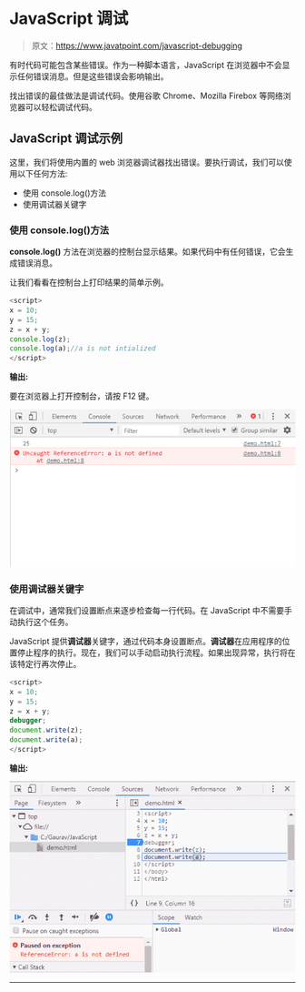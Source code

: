 # JavaScript 调试

> 原文：<https://www.javatpoint.com/javascript-debugging>

有时代码可能包含某些错误。作为一种脚本语言，JavaScript 在浏览器中不会显示任何错误消息。但是这些错误会影响输出。

找出错误的最佳做法是调试代码。使用谷歌 Chrome、Mozilla Firebox 等网络浏览器可以轻松调试代码。

## JavaScript 调试示例

这里，我们将使用内置的 web 浏览器调试器找出错误。要执行调试，我们可以使用以下任何方法:

*   使用 console.log()方法
*   使用调试器关键字

### 使用 console.log()方法

**console.log()** 方法在浏览器的控制台显示结果。如果代码中有任何错误，它会生成错误消息。

让我们看看在控制台上打印结果的简单示例。

```js
<script>
x = 10;
y = 15;
z = x + y;
console.log(z);
console.log(a);//a is not intialized
</script>

```

**输出:**

要在浏览器上打开控制台，请按 F12 键。

![Javascript Debugging](img/3d36748d5bbbb4c51745014a2a755647.png)

### 使用调试器关键字

在调试中，通常我们设置断点来逐步检查每一行代码。在 JavaScript 中不需要手动执行这个任务。

JavaScript 提供**调试器**关键字，通过代码本身设置断点。**调试器**在应用程序的位置停止程序的执行。现在，我们可以手动启动执行流程。如果出现异常，执行将在该特定行再次停止。

```js
<script>
x = 10;
y = 15;
z = x + y;
debugger;
document.write(z);
document.write(a);
</script>

```

**输出:**

![Javascript Debugging](img/7feed7e7bd10e6e7156b231b812c10de.png)

* * *
